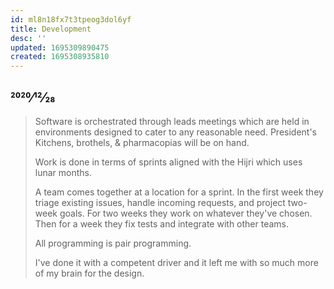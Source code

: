 ```yaml
---
id: ml8n18fx7t3tpeog3dol6yf
title: Development
desc: ''
updated: 1695309890475
created: 1695308935810
---
```

## 2020⁄12⁄28

> Software is orchestrated through leads meetings which are held in environments designed to cater to any reasonable need. President's Kitchens, brothels, & pharmacopias will be on hand.
>
> Work is done in terms of sprints aligned with the Hijri which uses lunar months.
>
> A team comes together at a location for a sprint. In the first week they triage existing issues, handle incoming requests, and project two-week goals. For two weeks they work on whatever they've chosen. Then for a week they fix tests and integrate with other teams.
>
> All programming is pair programming.
>
> I've done it with a competent driver and it left me with so much more of my brain for the design.
